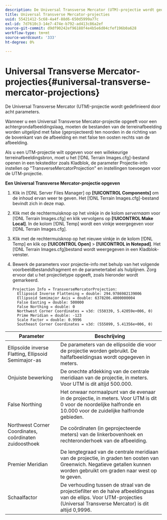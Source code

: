 ```yaml
---
description: De Universal Transverse Mercator (UTM)-projectie wordt gedefinieerd door acht parameters.
title: Universal Transverse Mercator-projecties
uuid: 55421412-5c68-4a4f-88d6-650d5999a77c
exl-id: 7d7610c3-14e7-474e-b792-ad413c86a2ef
source-git-commit: d9df90242ef96188f4e4b5e6d04cfef196b0a628
workflow-type: tm+mt
source-wordcount: '333'
ht-degree: 0%

---
```


# Universal Transverse Mercator-projecties{#universal-transverse-mercator-projections}

De Universal Transverse Mercator (UTM)-projectie wordt gedefinieerd door acht parameters.

Wanneer u een Universal Transverse Mercator-projectie opgeeft voor een achtergrondafbeeldingslaag, moeten de bestanden van de terreinafbeelding worden uitgelijnd met false (geprojecteerd) ten noorden in de richting van de bovenkant van de afbeelding en met false ten oosten rechts van de afbeelding.

Als u een UTM-projectie wilt opgeven voor een willekeurige terreinafbeeldingsbron, moet u het [!DNL Terrain Images.cfg]-bestand openen in een teksteditor zoals Kladblok, de parameter Projectie-info instellen op &quot;TransverseMercatorProjection&quot; en instellingen toevoegen voor de UTM-projectie.

**Een Universal Transverse Mercator-projectie opgeven**

1. Klik in [!DNL Server Files Manager] op **[!UICONTROL Components]** om de inhoud ervan weer te geven. Het [!DNL Terrain Images.cfg]-bestand bevindt zich in deze map.

1. Klik met de rechtermuisknop op het vinkje in de kolom *servernaam* voor [!DNL Terrain Images.cfg] en klik vervolgens op **[!UICONTROL Make Local]**. In de kolom [!DNL Temp] wordt een vinkje weergegeven voor [!DNL Terrain Images.cfg].

1. Klik met de rechtermuisknop op het nieuwe vinkje in de kolom [!DNL Temp] en klik op **[!UICONTROL Open]** > **[!UICONTROL in Notepad]**. Het [!DNL Terrain Images.cfg]bestand wordt weergegeven in een Kladblok-venster.

1. Bewerk de parameters voor projectie-info met behulp van het volgende voorbeeldbestandsfragment en de parametertabel als hulplijnen. Zorg ervoor dat u het projectietype opgeeft, zoals hieronder wordt gemarkeerd.

   ```
   Projection Info = TransverseMercatorProjection:
     Ellipsoid Inverse Flattening = double: 294.9786982139006
     Ellipsoid Semimajor Axis = double: 6378206.4000000004
     False Easting = double: 500000
     False Northing = double: 0
     Northwest Corner Coordinates = v3d: (550339, 5.42059e+006, 0)
     Prime Meridian = double: -123
     Scale Factor = double: 0.9996
     Southeast Corner Coordinates = v3d: (555099, 5.41356e+006, 0)
   ```

| Parameter | Beschrijving |
|---|---|
| Ellipsoïde inverse Flatting, Ellipsoid Semimajor-as | De parameters van de ellipsoïde die voor de projectie worden gebruikt. De halfafbeeldingsas wordt opgegeven in meters. |
| Onjuiste bewerking | De onechte afdekking van de centrale meridiaan van de projectie, in meters. Voor UTM is dit altijd 500.000. |
| False Northing | Het onwaar normaalpunt van de evenaar in de projectie, in meters. Voor UTM is dit 0 voor de noordelijke halfronde en 10.000 voor de zuidelijke halfronde gebieden. |
| Northwest Corner Coordinates, coördinaten zuidoosthoek | De coördinaten (in geprojecteerde meters) van de linkerbovenhoek en rechteronderhoek van de afbeelding. |
| Premier Meridian | De lengtegraad van de centrale meridiaan van de projectie, in graden ten oosten van Greenwich. Negatieve getallen kunnen worden gebruikt om graden naar west op te geven. |
| Schaalfactor | De verhouding tussen de straal van de projectiefilter en de halve afbeeldingsas van de ellips. Voor UTM-projecties (Universal Transverse Mercator) is dit altijd 0,9996. |
